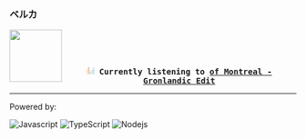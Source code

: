 ### ベルカ
<div align="center">
<kbd>
<a href="https://www.youtube.com/results?search_query=of+Montreal+Gronlandic+Edit" target="_blank">
    <img align="left" width="92" height="92" src="https:&#x2F;&#x2F;lastfm.freetls.fastly.net&#x2F;i&#x2F;u&#x2F;174s&#x2F;999a5b8830467c94ef8a8a9cd48b5bc5.jpg">
</a>
</br></br></br>
<b><p align="center"><img height="14" width="14" src=https:&#x2F;&#x2F;github.com&#x2F;BelkaDev&#x2F;BelkaDev&#x2F;blob&#x2F;master&#x2F;assets&#x2F;listening4.png?raw&#x3D;true> Currently listening to <a href="https://www.youtube.com/results?search_query=of+Montreal+Gronlandic+Edit" target="_blank">of Montreal  - Gronlandic Edit</a> </b></p>
</kbd>
</div>

---

Powered by:
<p>
    <img alt="Javascript" src="https://img.shields.io/badge/-javascript-b5a10d?style=flat-rounded&logo=javascript&logoColor=white" />
    <img alt="TypeScript" src="https://img.shields.io/badge/-TypeScript-007ACC?style=flat-rounded&logo=typescript&logoColor=white" />
    <img alt="Nodejs" src="https://img.shields.io/badge/-Nodejs-43853d?style=flat-rounded&logo=Node.js&logoColor=white" />
  </p>